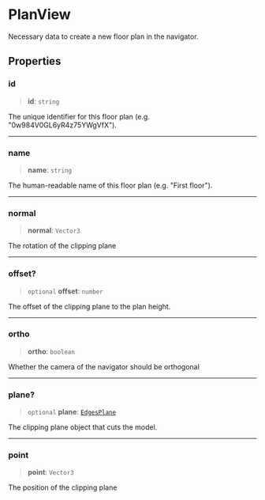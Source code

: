 # PlanView

Necessary data to create a new floor plan in the navigator.

## Properties

### id

> **id**: `string`

The unique identifier for this floor plan (e.g. "0w984V0GL6yR4z75YWgVfX").

***

### name

> **name**: `string`

The human-readable name of this floor plan (e.g. "First floor").

***

### normal

> **normal**: `Vector3`

The rotation of the clipping plane

***

### offset?

> `optional` **offset**: `number`

The offset of the clipping plane to the plan height.

***

### ortho

> **ortho**: `boolean`

Whether the camera of the navigator should be orthogonal

***

### plane?

> `optional` **plane**: [`EdgesPlane`](../classes/EdgesPlane.md)

The clipping plane object that cuts the model.

***

### point

> **point**: `Vector3`

The position of the clipping plane

